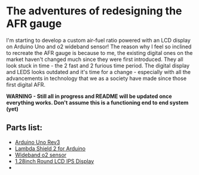 # The adventures of redesigning the AFR gauge

I'm starting to develop a custom air-fuel ratio powered with an LCD display on Arduino Uno and o2 wideband sensor! The reason why I feel so inclined to recreate the AFR gauge is because to me, the existing digital ones on the market haven't changed much since they were first introduced. They all look stuck in time - the 2 fast and 2 furious time period. The digital display and LEDS looks outdated and it's time for a change - especially with all the advancements in technology that we as a society have made since those first digital AFR.

**WARNING - Still all in progress and README will be updated once everything works. Don't assume this is a functioning end to end system (yet)**

## Parts list:
- [Arduino Uno Rev3](https://www.amazon.com/Arduino-A000066-ARDUINO-UNO-R3/dp/B008GRTSV6)
- [Lambda Shield 2 for Arduino](https://www.bylund-automotive.com/store/#!/products/lambda-shield-2)
- [Wideband o2 sensor](https://www.amazon.com/Bosch-Automotive-17025-Premium-Wideband/dp/B009J3EXGQ)
- [1.28inch Round LCD IPS Display](https://www.amazon.com/gp/product/B08VGT2T42/ref=ppx_yo_dt_b_asin_image_o06_s00?ie=UTF8&psc=1)
- 
